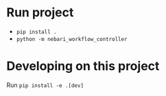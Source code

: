 # Run project
- `pip install .`
- `python -m nebari_workflow_controller`

# Developing on this project
Run `pip install -e .[dev]`
